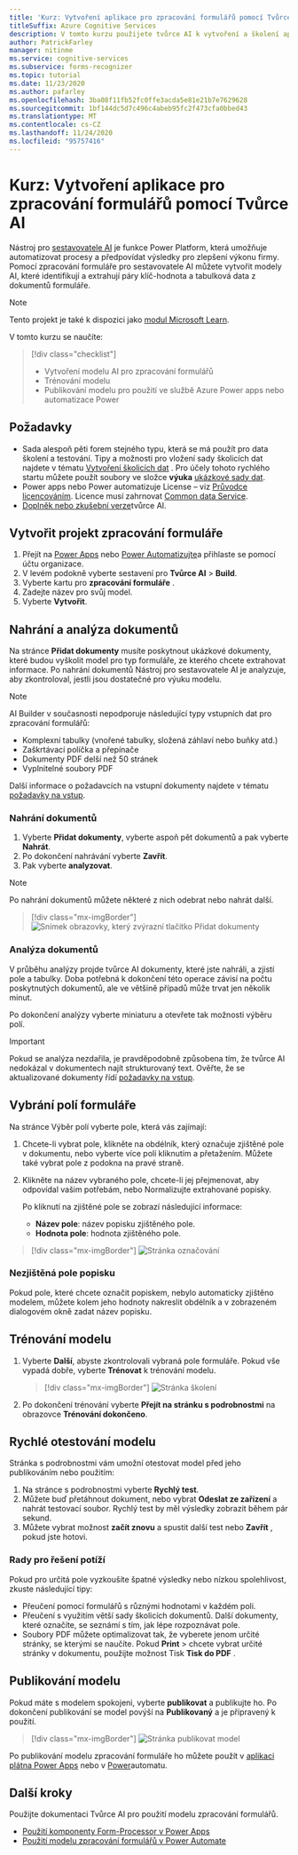 ```yaml
---
title: 'Kurz: Vytvoření aplikace pro zpracování formulářů pomocí Tvůrce AI – Nástroj pro rozpoznávání formulářů'
titleSuffix: Azure Cognitive Services
description: V tomto kurzu použijete tvůrce AI k vytvoření a školení aplikace pro zpracování formuláře.
author: PatrickFarley
manager: nitinme
ms.service: cognitive-services
ms.subservice: forms-recognizer
ms.topic: tutorial
ms.date: 11/23/2020
ms.author: pafarley
ms.openlocfilehash: 3ba08f11fb52fc0ffe3acda5e81e21b7e7629628
ms.sourcegitcommit: 1bf144dc5d7c496c4abeb95fc2f473cfa0bbed43
ms.translationtype: MT
ms.contentlocale: cs-CZ
ms.lasthandoff: 11/24/2020
ms.locfileid: "95757416"
---
```

# <a name="tutorial-create-a-form-processing-app-with-ai-builder"></a>Kurz: Vytvoření aplikace pro zpracování formulářů pomocí Tvůrce AI

Nástroj pro [sestavovatele AI](/ai-builder/overview) je funkce Power Platform, která umožňuje automatizovat procesy a předpovídat výsledky pro zlepšení výkonu firmy. Pomocí zpracování formuláře pro sestavovatele AI můžete vytvořit modely AI, které identifikují a extrahují páry klíč-hodnota a tabulková data z dokumentů formuláře.

> [!NOTE]
> Tento projekt je také k dispozici jako [modul Microsoft Learn](/learn/modules/get-started-with-form-processing/).

V tomto kurzu se naučíte:

> [!div class="checklist"]
> * Vytvoření modelu AI pro zpracování formulářů
> * Trénování modelu
> * Publikování modelu pro použití ve službě Azure Power apps nebo automatizace Power

## <a name="prerequisites"></a>Požadavky

* Sada alespoň pěti forem stejného typu, která se má použít pro data školení a testování. Tipy a možnosti pro vložení sady školicích dat najdete v tématu [Vytvoření školicích dat](./build-training-data-set.md) . Pro účely tohoto rychlého startu můžete použít soubory ve složce **výuka** [ukázkové sady dat](https://go.microsoft.com/fwlink/?linkid=2128080).
* Power apps nebo Power automatizuje License – viz [Průvodce licencováním](https://go.microsoft.com/fwlink/?linkid=2085130). Licence musí zahrnovat [Common data Service](https://powerplatform.microsoft.com/common-data-service/).
* [Doplněk nebo zkušební verze](https://go.microsoft.com/fwlink/?LinkId=2113956&clcid=0x409)tvůrce AI.


## <a name="create-a-form-processing-project"></a>Vytvořit projekt zpracování formuláře

1. Přejít na [Power Apps](https://make.powerapps.com/) nebo [Power Automatizujte](https://flow.microsoft.com/signin)a přihlaste se pomocí účtu organizace.
1. V levém podokně vyberte sestavení pro **Tvůrce AI**  >  **Build**.
1. Vyberte kartu pro **zpracování formuláře** .
1. Zadejte název pro svůj model.
1. Vyberte **Vytvořit**.

## <a name="upload-and-analyze-documents"></a>Nahrání a analýza dokumentů

Na stránce **Přidat dokumenty** musíte poskytnout ukázkové dokumenty, které budou vyškolit model pro typ formuláře, ze kterého chcete extrahovat informace. Po nahrání dokumentů Nástroj pro sestavovatele AI je analyzuje, aby zkontroloval, jestli jsou dostatečné pro výuku modelu.

> [!NOTE]
> AI Builder v současnosti nepodporuje následující typy vstupních dat pro zpracování formulářů:
>
> - Komplexní tabulky (vnořené tabulky, složená záhlaví nebo buňky atd.)
> - Zaškrtávací políčka a přepínače
> - Dokumenty PDF delší než 50 stránek
> - Vyplnitelné soubory PDF
>
> Další informace o požadavcích na vstupní dokumenty najdete v tématu [požadavky na vstup](./overview.md#input-requirements).

### <a name="upload-your-documents"></a>Nahrání dokumentů

1. Vyberte **Přidat dokumenty**, vyberte aspoň pět dokumentů a pak vyberte **Nahrát**.
1. Po dokončení nahrávání vyberte **Zavřít**.
1. Pak vyberte **analyzovat**.

> [!NOTE] 
> Po nahrání dokumentů můžete některé z nich odebrat nebo nahrát další.

> [!div class="mx-imgBorder"]
> ![Snímek obrazovky, který zvýrazní tlačítko Přidat dokumenty](./media/tutorial-ai-builder/add-documents-page.png)

### <a name="analyze-your-documents"></a>Analýza dokumentů

V průběhu analýzy projde tvůrce AI dokumenty, které jste nahráli, a zjistí pole a tabulky. Doba potřebná k dokončení této operace závisí na počtu poskytnutých dokumentů, ale ve většině případů může trvat jen několik minut.

Po dokončení analýzy vyberte miniaturu a otevřete tak možnosti výběru polí.

> [!IMPORTANT]
> Pokud se analýza nezdařila, je pravděpodobně způsobena tím, že tvůrce AI nedokázal v dokumentech najít strukturovaný text. Ověřte, že se aktualizované dokumenty řídí [požadavky na vstup](./overview.md#input-requirements).

## <a name="select-your-form-fields"></a>Vybrání polí formuláře

Na stránce Výběr polí vyberte pole, která vás zajímají:

1. Chcete-li vybrat pole, klikněte na obdélník, který označuje zjištěné pole v dokumentu, nebo vyberte více polí kliknutím a přetažením. Můžete také vybrat pole z podokna na pravé straně.
1. Klikněte na název vybraného pole, chcete-li jej přejmenovat, aby odpovídal vašim potřebám, nebo Normalizujte extrahované popisky.

    Po kliknutí na zjištěné pole se zobrazí následující informace:

    - **Název pole**: název popisku zjištěného pole.
    - **Hodnota pole**: hodnota zjištěného pole.

> [!div class="mx-imgBorder"]
> ![Stránka označování](./media/tutorial-ai-builder/select-fields-page.png)

### <a name="label-undetected-fields"></a>Nezjištěná pole popisku

Pokud pole, které chcete označit popiskem, nebylo automaticky zjištěno modelem, můžete kolem jeho hodnoty nakreslit obdélník a v zobrazeném dialogovém okně zadat název popisku.

## <a name="train-your-model"></a>Trénování modelu

1. Vyberte **Další**, abyste zkontrolovali vybraná pole formuláře. Pokud vše vypadá dobře, vyberte **Trénovat** k trénování modelu.

    > [!div class="mx-imgBorder"]
    > ![Stránka školení](./media/tutorial-ai-builder/summary-train-page.png)
1. Po dokončení trénování vyberte **Přejít na stránku s podrobnostmi** na obrazovce **Trénování dokončeno**.
## <a name="quick-test-your-model"></a>Rychlé otestování modelu

Stránka s podrobnostmi vám umožní otestovat model před jeho publikováním nebo použitím:

1. Na stránce s podrobnostmi vyberte **Rychlý test**.
2. Můžete buď přetáhnout dokument, nebo vybrat **Odeslat ze zařízení** a nahrát testovací soubor. Rychlý test by měl výsledky zobrazit během pár sekund.
3. Můžete vybrat možnost **začít znovu** a spustit další test nebo **Zavřít** , pokud jste hotovi.

### <a name="troubleshooting-tips"></a>Rady pro řešení potíží

Pokud pro určitá pole vyzkoušíte špatné výsledky nebo nízkou spolehlivost, zkuste následující tipy:

- Přeučení pomocí formulářů s různými hodnotami v každém poli.
- Přeučení s využitím větší sady školicích dokumentů. Další dokumenty, které označíte, se seznámí s tím, jak lépe rozpoznávat pole.
- Soubory PDF můžete optimalizovat tak, že vyberete jenom určité stránky, se kterými se naučíte. Pokud **Print**  >  chcete vybrat určité stránky v dokumentu, použijte možnost Tisk **Tisk do PDF** .

## <a name="publish-your-model"></a>Publikování modelu

Pokud máte s modelem spokojeni, vyberte **publikovat**  a publikujte ho. Po dokončení publikování se model povýší na **Publikovaný** a je připravený k použití.

> [!div class="mx-imgBorder"]
> ![Stránka publikovat model](./media/tutorial-ai-builder/model-page.png)

Po publikování modelu zpracování formuláře ho můžete použít v [aplikaci plátna Power Apps](/ai-builder/form-processor-component-in-powerapps) nebo v [Power](/ai-builder/form-processing-model-in-flow)automatu.

## <a name="next-steps"></a>Další kroky

Použijte dokumentaci Tvůrce AI pro použití modelu zpracování formulářů.

* [Použití komponenty Form-Processor v Power Apps](/ai-builder/form-processor-component-in-powerapps)
* [Použití modelu zpracování formulářů v Power Automate](/ai-builder/form-processing-model-in-flow)